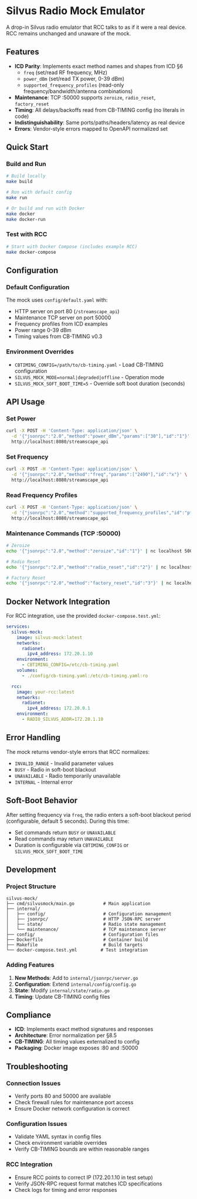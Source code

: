 # Silvus Radio Mock Emulator

A drop-in Silvus radio emulator that RCC talks to as if it were a real device. RCC remains unchanged and unaware of the mock.

## Features

- **ICD Parity**: Implements exact method names and shapes from ICD §6
  - `freq` (set/read RF frequency, MHz)
  - `power_dBm` (set/read TX power, 0-39 dBm)
  - `supported_frequency_profiles` (read-only frequency/bandwidth/antenna combinations)
- **Maintenance**: TCP :50000 supports `zeroize`, `radio_reset`, `factory_reset`
- **Timing**: All delays/backoffs read from CB-TIMING config (no literals in code)
- **Indistinguishability**: Same ports/paths/headers/latency as real device
- **Errors**: Vendor-style errors mapped to OpenAPI normalized set

## Quick Start

### Build and Run

```bash
# Build locally
make build

# Run with default config
make run

# Or build and run with Docker
make docker
make docker-run
```

### Test with RCC

```bash
# Start with Docker Compose (includes example RCC)
make docker-compose
```

## Configuration

### Default Configuration

The mock uses `config/default.yaml` with:
- HTTP server on port 80 (`/streamscape_api`)
- Maintenance TCP server on port 50000
- Frequency profiles from ICD examples
- Power range 0-39 dBm
- Timing values from CB-TIMING v0.3

### Environment Overrides

- `CBTIMING_CONFIG=/path/to/cb-timing.yaml` - Load CB-TIMING configuration
- `SILVUS_MOCK_MODE=normal|degraded|offline` - Operation mode
- `SILVUS_MOCK_SOFT_BOOT_TIME=5` - Override soft boot duration (seconds)

## API Usage

### Set Power
```bash
curl -X POST -H 'Content-Type: application/json' \
  -d '{"jsonrpc":"2.0","method":"power_dBm","params":["30"],"id":"1"}' \
  http://localhost:8080/streamscape_api
```

### Set Frequency
```bash
curl -X POST -H 'Content-Type: application/json' \
  -d '{"jsonrpc":"2.0","method":"freq","params":["2490"],"id":"x"}' \
  http://localhost:8080/streamscape_api
```

### Read Frequency Profiles
```bash
curl -X POST -H 'Content-Type: application/json' \
  -d '{"jsonrpc":"2.0","method":"supported_frequency_profiles","id":"pf"}' \
  http://localhost:8080/streamscape_api
```

### Maintenance Commands (TCP :50000)
```bash
# Zeroize
echo '{"jsonrpc":"2.0","method":"zeroize","id":"1"}' | nc localhost 50000

# Radio Reset
echo '{"jsonrpc":"2.0","method":"radio_reset","id":"2"}' | nc localhost 50000

# Factory Reset
echo '{"jsonrpc":"2.0","method":"factory_reset","id":"3"}' | nc localhost 50000
```

## Docker Network Integration

For RCC integration, use the provided `docker-compose.test.yml`:

```yaml
services:
  silvus-mock:
    image: silvus-mock:latest
    networks:
      radionet:
        ipv4_address: 172.20.1.10
    environment:
      - CBTIMING_CONFIG=/etc/cb-timing.yaml
    volumes:
      - ./config/cb-timing.yaml:/etc/cb-timing.yaml:ro

  rcc:
    image: your-rcc:latest
    networks:
      radionet:
        ipv4_address: 172.20.0.1
    environment:
      - RADIO_SILVUS_ADDR=172.20.1.10
```

## Error Handling

The mock returns vendor-style errors that RCC normalizes:
- `INVALID_RANGE` - Invalid parameter values
- `BUSY` - Radio in soft-boot blackout
- `UNAVAILABLE` - Radio temporarily unavailable
- `INTERNAL` - Internal error

## Soft-Boot Behavior

After setting frequency via `freq`, the radio enters a soft-boot blackout period (configurable, default 5 seconds). During this time:
- Set commands return `BUSY` or `UNAVAILABLE`
- Read commands may return `UNAVAILABLE`
- Duration is configurable via `CBTIMING_CONFIG` or `SILVUS_MOCK_SOFT_BOOT_TIME`

## Development

### Project Structure
```
silvus-mock/
├── cmd/silvusmock/main.go           # Main application
├── internal/
│   ├── config/                      # Configuration management
│   ├── jsonrpc/                     # HTTP JSON-RPC server
│   ├── state/                       # Radio state management
│   └── maintenance/                 # TCP maintenance server
├── config/                          # Configuration files
├── Dockerfile                       # Container build
├── Makefile                         # Build targets
└── docker-compose.test.yml         # Test integration
```

### Adding Features

1. **New Methods**: Add to `internal/jsonrpc/server.go`
2. **Configuration**: Extend `internal/config/config.go`
3. **State**: Modify `internal/state/radio.go`
4. **Timing**: Update CB-TIMING config files

## Compliance

- **ICD**: Implements exact method signatures and responses
- **Architecture**: Error normalization per §8.5
- **CB-TIMING**: All timing values externalized to config
- **Packaging**: Docker image exposes :80 and :50000

## Troubleshooting

### Connection Issues
- Verify ports 80 and 50000 are available
- Check firewall rules for maintenance port access
- Ensure Docker network configuration is correct

### Configuration Issues
- Validate YAML syntax in config files
- Check environment variable overrides
- Verify CB-TIMING bounds are within reasonable ranges

### RCC Integration
- Ensure RCC points to correct IP (172.20.1.10 in test setup)
- Verify JSON-RPC request format matches ICD specifications
- Check logs for timing and error responses
